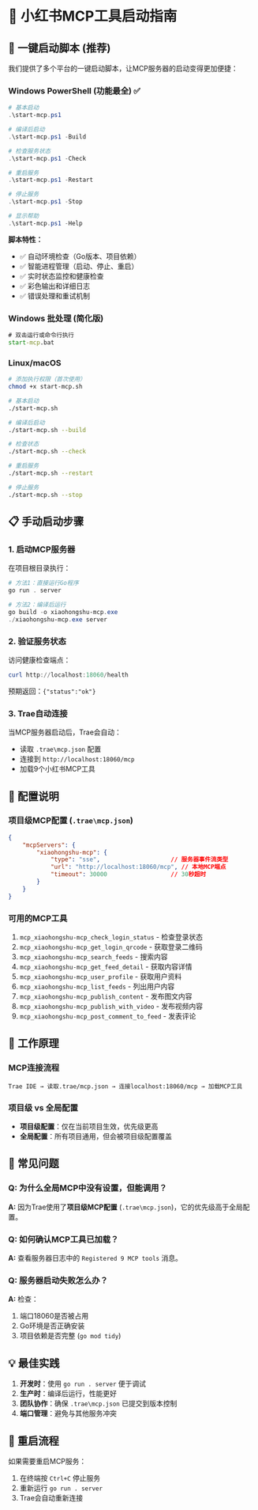 # 🚀 小红书MCP工具启动指南

## 🎯 一键启动脚本 (推荐)

我们提供了多个平台的一键启动脚本，让MCP服务器的启动变得更加便捷：

### **Windows PowerShell (功能最全)** ✅
```powershell
# 基本启动
.\start-mcp.ps1

# 编译后启动
.\start-mcp.ps1 -Build

# 检查服务状态
.\start-mcp.ps1 -Check

# 重启服务
.\start-mcp.ps1 -Restart

# 停止服务
.\start-mcp.ps1 -Stop

# 显示帮助
.\start-mcp.ps1 -Help
```

**脚本特性：**
- ✅ 自动环境检查（Go版本、项目依赖）
- ✅ 智能进程管理（启动、停止、重启）
- ✅ 实时状态监控和健康检查
- ✅ 彩色输出和详细日志
- ✅ 错误处理和重试机制

### **Windows 批处理 (简化版)**
```cmd
# 双击运行或命令行执行
start-mcp.bat
```

### **Linux/macOS**
```bash
# 添加执行权限（首次使用）
chmod +x start-mcp.sh

# 基本启动
./start-mcp.sh

# 编译后启动
./start-mcp.sh --build

# 检查状态
./start-mcp.sh --check

# 重启服务
./start-mcp.sh --restart

# 停止服务
./start-mcp.sh --stop
```

## 📋 手动启动步骤

### 1. **启动MCP服务器**

在项目根目录执行：
```powershell
# 方法1：直接运行Go程序
go run . server

# 方法2：编译后运行
go build -o xiaohongshu-mcp.exe
./xiaohongshu-mcp.exe server
```

### 2. **验证服务状态**

访问健康检查端点：
```powershell
curl http://localhost:18060/health
```

预期返回：`{"status":"ok"}`

### 3. **Trae自动连接**

当MCP服务器启动后，Trae会自动：
- 读取 `.trae\mcp.json` 配置
- 连接到 `http://localhost:18060/mcp`
- 加载9个小红书MCP工具

## 🔧 配置说明

### **项目级MCP配置** (`.trae\mcp.json`)
```json
{
    "mcpServers": {
        "xiaohongshu-mcp": {
            "type": "sse",                    // 服务器事件流类型
            "url": "http://localhost:18060/mcp", // 本地MCP端点
            "timeout": 30000                  // 30秒超时
        }
    }
}
```

### **可用的MCP工具**
1. `mcp_xiaohongshu-mcp_check_login_status` - 检查登录状态
2. `mcp_xiaohongshu-mcp_get_login_qrcode` - 获取登录二维码
3. `mcp_xiaohongshu-mcp_search_feeds` - 搜索内容
4. `mcp_xiaohongshu-mcp_get_feed_detail` - 获取内容详情
5. `mcp_xiaohongshu-mcp_user_profile` - 获取用户资料
6. `mcp_xiaohongshu-mcp_list_feeds` - 列出用户内容
7. `mcp_xiaohongshu-mcp_publish_content` - 发布图文内容
8. `mcp_xiaohongshu-mcp_publish_with_video` - 发布视频内容
9. `mcp_xiaohongshu-mcp_post_comment_to_feed` - 发表评论

## 🎯 工作原理

### **MCP连接流程**
```
Trae IDE → 读取.trae/mcp.json → 连接localhost:18060/mcp → 加载MCP工具
```

### **项目级 vs 全局配置**
- **项目级配置**：仅在当前项目生效，优先级更高
- **全局配置**：所有项目通用，但会被项目级配置覆盖

## 🚨 常见问题

### **Q: 为什么全局MCP中没有设置，但能调用？**
**A:** 因为Trae使用了**项目级MCP配置** (`.trae\mcp.json`)，它的优先级高于全局配置。

### **Q: 如何确认MCP工具已加载？**
**A:** 查看服务器日志中的 `Registered 9 MCP tools` 消息。

### **Q: 服务器启动失败怎么办？**
**A:** 检查：
1. 端口18060是否被占用
2. Go环境是否正确安装
3. 项目依赖是否完整 (`go mod tidy`)

## 💡 最佳实践

1. **开发时**：使用 `go run . server` 便于调试
2. **生产时**：编译后运行，性能更好
3. **团队协作**：确保 `.trae\mcp.json` 已提交到版本控制
4. **端口管理**：避免与其他服务冲突

## 🔄 重启流程

如果需要重启MCP服务：
1. 在终端按 `Ctrl+C` 停止服务
2. 重新运行 `go run . server`
3. Trae会自动重新连接